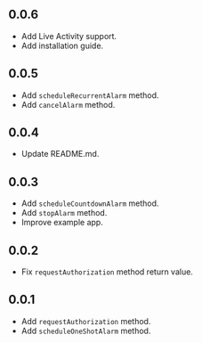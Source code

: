 ## 0.0.6
* Add Live Activity support.
* Add installation guide.

## 0.0.5
* Add `scheduleRecurrentAlarm` method.
* Add `cancelAlarm` method.

## 0.0.4
* Update README.md.

## 0.0.3
* Add `scheduleCountdownAlarm` method.
* Add `stopAlarm` method.
* Improve example app.

## 0.0.2
* Fix `requestAuthorization` method return value.

## 0.0.1
* Add `requestAuthorization` method.
* Add `scheduleOneShotAlarm` method.